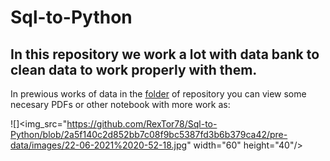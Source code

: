 # Sql-to-Python
## In this repository we work a lot with data bank to clean data to work properly with them.
In prewious works of data in the [folder][1] of repository you can view some necesary PDFs or other notebook with more work as:

![]<img_src="https://github.com/RexTor78/Sql-to-Python/blob/2a5f140c2d852bb7c08f9bc5387fd3b6b379ca42/pre-data/images/22-06-2021%2020-52-18.jpg" width="60" height="40"/>






[1]:https://github.com/RexTor78/Sql-to-Python/tree/main/pre-data
